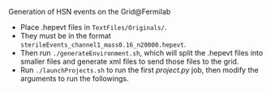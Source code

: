 Generation of HSN events on the Grid@Fermilab

* Place .hepevt files in `TextFiles/Originals/`.
* They must be in the format `sterileEvents_channel1_mass0.16_n20000.hepevt`.
* Then run `./generateEnvironment.sh`, which will split the .hepevt files into smaller files and generate xml files to send those files to the grid.
* Run `./launchProjects.sh` to run the first _project.py_ job, then modify the arguments to run the followings.